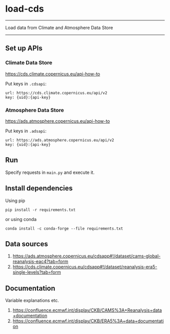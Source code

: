 
# load-cds

---

Load data from Climate and Atmosphere Data Store

---

## Set up APIs

### Climate Data Store

https://cds.climate.copernicus.eu/api-how-to

Put keys in `.cdsapi`:

```
url: https://cds.climate.copernicus.eu/api/v2
key: {uid}:{api-key}
```

### Atmosphere Data Store

https://ads.atmosphere.copernicus.eu/api-how-to

Put keys in `.adsapi`:

```
url: https://ads.atmosphere.copernicus.eu/api/v2
key: {uid}:{api-key}
```

## Run

Specify requests in `main.py` and execute it.

## Install dependencies

Using pip
```
pip install -r requirements.txt
```
or using conda
```
conda install -c conda-forge --file requirements.txt
```

## Data sources

1. https://ads.atmosphere.copernicus.eu/cdsapp#!/dataset/cams-global-reanalysis-eac4?tab=form
2. https://cds.climate.copernicus.eu/cdsapp#!/dataset/reanalysis-era5-single-levels?tab=form

## Documentation

Variable explanations etc.

1. https://confluence.ecmwf.int/display/CKB/CAMS%3A+Reanalysis+data+documentation
2. https://confluence.ecmwf.int/display/CKB/ERA5%3A+data+documentation
